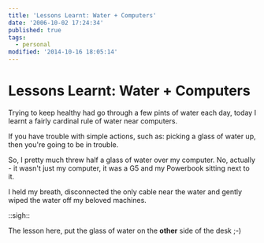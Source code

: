 ```yaml
---
title: 'Lessons Learnt: Water + Computers'
date: '2006-10-02 17:24:34'
published: true
tags:
  - personal
modified: '2014-10-16 18:05:14'
---
```

# Lessons Learnt: Water + Computers

Trying to keep healthy had go through a few pints of water each day, today I learnt a fairly cardinal rule of water near computers.

If you have trouble with simple actions, such as: picking a glass of water up, then you're going to be in trouble.


<!--more-->

So, I pretty much threw half a glass of water over my computer.  No, actually - it wasn't just my computer, it was a G5 and my Powerbook sitting next to it.

I held my breath, disconnected the only cable near the water and gently wiped the water off my beloved machines.

::sigh::

The lesson here, put the glass of water on the **other** side of the desk ;-)
